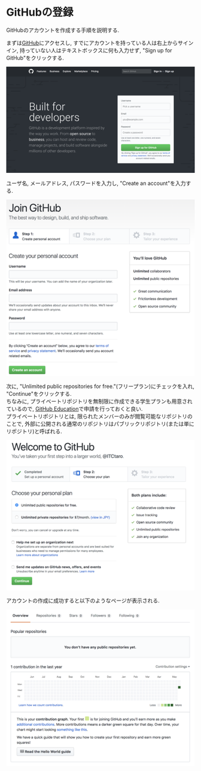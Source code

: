 # GitHubの登録
GitHubのアカウントを作成する手順を説明する.  

まずは[GitHub](https://github.com/)にアクセスし, すでにアカウントを持っている人は右上からサインイン, 持っていない人はテキストボックスに何も入力せず, "Sign up for GitHub"をクリックする.

<img src="/img/002_register_github/001.png" width="600">

ユーザ名, メールアドレス, パスワードを入力し, "Create an account"を入力する.

<img src="/img/002_register_github/002.png" width="600">

次に, "Unlimited public repositories for free."(フリープラン)にチェックを入れ, "Continue"をクリックする.  
ちなみに, プライベートリポジトリを無制限に作成できる学生プランも用意されているので, [GitHub Education](https://education.github.com/)で申請を行っておくと良い.  
プライベートリポジトリとは, 限られたメンバーのみが閲覧可能なリポジトリのことで, 外部に公開される通常のリポジトリはパブリックリポジトリ(または単にリポジトリ)と呼ばれる.

<img src="/img/002_register_github/003.png" width="600">

アカウントの作成に成功すると以下のようなページが表示される.

<img src="/img/002_register_github/004.png" width="600">
